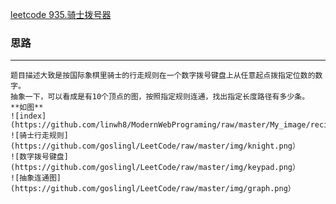[leetcode 935.骑士拨号器](https://leetcode-cn.com/problems/knight-dialer/)

### 思路
---
    题目描述大致是按国际象棋里骑士的行走规则在一个数字拨号键盘上从任意起点拨指定位数的数字。
    抽象一下，可以看成是有10个顶点的图，按照指定规则连通，找出指定长度路径有多少条。
    **如图**
    ![index](https://github.com/linwh8/ModernWebPrograming/raw/master/My_image/recipe_index.png)
    ![骑士行走规则](https://github.com/goslingl/LeetCode/raw/master/img/knight.png）
    ![数字拨号键盘](https://github.com/goslingl/LeetCode/raw/master/img/keypad.png）
    ![抽象连通图](https://github.com/goslingl/LeetCode/raw/master/img/graph.png）
    
    
    
